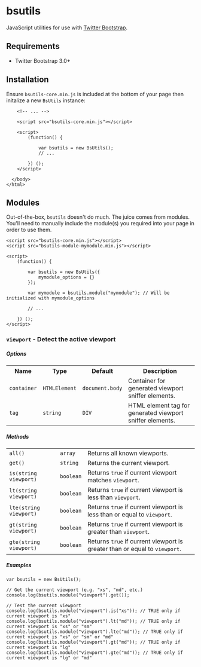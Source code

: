 # bsutils

JavaScript utilities for use with [Twitter Bootstrap](http://getbootstrap.com).

## Requirements

* Twitter Bootstrap 3.0+

## Installation

Ensure `bsutils-core.min.js` is included at the bottom of your page then initalize a new `BsUtils` instance:

        <!-- ... -->

        <script src="bsutils-core.min.js"></script>

        <script>
            (function() {

                var bsutils = new BsUtils();
                // ...

            }) ();
        </script>

      </body>
    </html>

## Modules

Out-of-the-box, `bsutils` doesn't do much. The juice comes from modules. You'll need to manually include the module(s)
you required into your page in order to use them.

    <script src="bsutils-core.min.js"></script>
    <script src="bsutils-module-mymodule.min.js"></script>

    <script>
        (function() {

            var bsutils = new BsUtils({
                mymodule_options = {}
            });

            var mymodule = bsutils.module("mymodule"); // Will be initialized with mymodule_options

            // ...

        }) ();
    </script>

### `viewport` - Detect the active viewport

##### Options

<table>
    <tr>
        <th>Name</th>
        <th>Type</th>
        <th>Default</th>
        <th>Description</th>
    </tr>
    <tr>
        <td><code>container</code></td>
        <td><code>HTMLElement</code></td>
        <td><code>document.body</code></td>
        <td>Container for generated viewport sniffer elements.</td>
    </tr>
    <tr>
        <td><code>tag</code></td>
        <td><code>string</code></td>
        <td><code>DIV</code></td>
        <td>HTML element tag for generated viewport sniffer elements.</td>
    </tr>
</table>

##### Methods

<table>
    <tr>
        <td><code>all()</code></td>
        <td><code>array</code></td>
        <td>Returns all known viewports.</td>
    </tr>
    <tr>
        <td><code>get()</code></td>
        <td><code>string</code></td>
        <td>Returns the current viewport.</td>
    </tr>
    <tr>
        <td><code>is(string viewport)</code></td>
        <td><code>boolean</code></td>
        <td>Returns <code>true</code> if current viewport matches <code>viewport</code>.</td>
    </tr>
    <tr>
        <td><code>lt(string viewport)</code></td>
        <td><code>boolean</code></td>
        <td>Returns <code>true</code> if current viewport is less than <code>viewport</code>.</td>
    </tr>
    <tr>
        <td><code>lte(string viewport)</code></td>
        <td><code>boolean</code></td>
        <td>Returns <code>true</code> if current viewport is less than or equal to <code>viewport</code>.</td>
    </tr>
    <tr>
        <td><code>gt(string viewport)</code></td>
        <td><code>boolean</code></td>
        <td>Returns <code>true</code> if current viewport is greater than <code>viewport</code>.</td>
    </tr>
    <tr>
        <td><code>gte(string viewport)<c/ode></td>
        <td><code>boolean</code></td>
        <td>Returns <code>true</code> if current viewport is greater than or equal to <code>viewport</code>.</td>
    </tr>
</table>

##### Examples

    var bsutils = new BsUtils();

    // Get the current viewport (e.g. "xs", "md", etc.)
    console.log(bsutils.module("viewport").get());

    // Test the current viewport
    console.log(bsutils.module("viewport").is("xs")); // TRUE only if current viewport is "xs"
    console.log(bsutils.module("viewport").lt("md")); // TRUE only if current viewport is "xs" or "sm"
    console.log(bsutils.module("viewport").lte("md")); // TRUE only if current viewport is "xs" or "sm" or "md"
    console.log(bsutils.module("viewport").gt("md")); // TRUE only if current viewport is "lg"
    console.log(bsutils.module("viewport").gte("md")); // TRUE only if current viewport is "lg" or "md"

